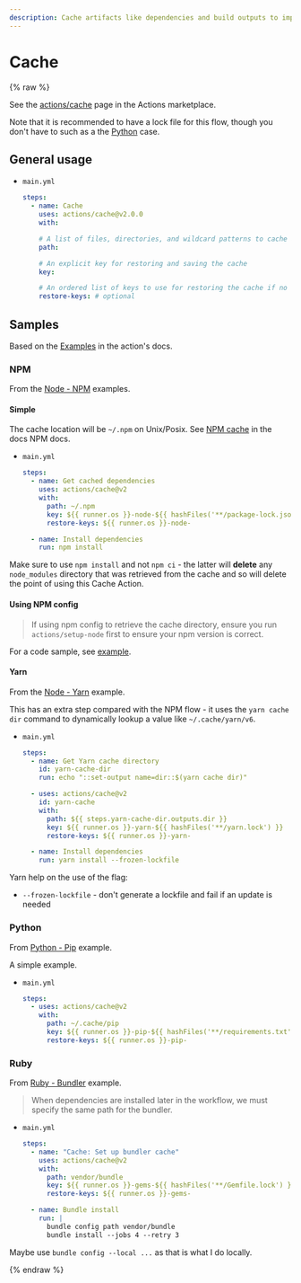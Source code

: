 ```yaml
---
description: Cache artifacts like dependencies and build outputs to improve workflow execution time
---
```

# Cache

{% raw %}

See the [actions/cache](https://github.com/marketplace/actions/cache) page in the Actions marketplace.

Note that it is recommended to have a lock file for this flow, though you don't have to such as a the [Python](#python) case.


## General usage

- `main.yml`
    ```yaml
    steps:
      - name: Cache
        uses: actions/cache@v2.0.0
        with:

        # A list of files, directories, and wildcard patterns to cache and restore
        path:

        # An explicit key for restoring and saving the cache
        key:

        # An ordered list of keys to use for restoring the cache if no cache hit occurred for key
        restore-keys: # optional
    ```


## Samples

Based on the [Examples](https://github.com/actions/cache/blob/master/examples.md) in the action's docs.

### NPM

From the [Node - NPM](https://github.com/actions/cache/blob/master/examples.md#node---npm) examples.

#### Simple

The cache location will be `~/.npm` on Unix/Posix. See [NPM cache](https://docs.npmjs.com/cli/cache#cache) in the docs NPM docs.

- `main.yml`
    ```yaml
    steps:
      - name: Get cached dependencies
        uses: actions/cache@v2
        with:
          path: ~/.npm
          key: ${{ runner.os }}-node-${{ hashFiles('**/package-lock.json') }}
          restore-keys: ${{ runner.os }}-node-

      - name: Install dependencies
        run: npm install
    ```

Make sure to use `npm install` and not `npm ci` - the latter will **delete** any `node_modules` directory that was retrieved from the cache and so will delete the point of using this Cache Action.

#### Using NPM config

> If using npm config to retrieve the cache directory, ensure you run `actions/setup-node` first to ensure your npm version is correct.

For a code sample, see [example](https://github.com/actions/cache/blob/master/examples.md#using-multiple-systems-and-npm-config).

#### Yarn

From the [Node - Yarn](https://github.com/actions/cache/blob/master/examples.md#node---yarn) example.

This has an extra step compared with the NPM flow - it uses the `yarn cache dir` command to dynamically lookup a value like `~/.cache/yarn/v6`.

- `main.yml`
    ```yaml
    steps:
      - name: Get Yarn cache directory
        id: yarn-cache-dir
        run: echo "::set-output name=dir::$(yarn cache dir)"

      - uses: actions/cache@v2
        id: yarn-cache
        with:
          path: ${{ steps.yarn-cache-dir.outputs.dir }}
          key: ${{ runner.os }}-yarn-${{ hashFiles('**/yarn.lock') }}
          restore-keys: ${{ runner.os }}-yarn-

      - name: Install dependencies
        run: yarn install --frozen-lockfile
    ```

Yarn help on the use of the flag:

- `--frozen-lockfile` - don't generate a lockfile and fail if an update is needed

### Python

From [Python - Pip](https://github.com/actions/cache/blob/master/examples.md#python---pip) example.

A simple example.

- `main.yml`
    ```yaml
    steps:
      - uses: actions/cache@v2
        with:
          path: ~/.cache/pip
          key: ${{ runner.os }}-pip-${{ hashFiles('**/requirements.txt') }}
          restore-keys: ${{ runner.os }}-pip-
    ```

### Ruby

From [Ruby - Bundler](https://github.com/actions/cache/blob/master/examples.md#ruby---bundler) example.

> When dependencies are installed later in the workflow, we must specify the same path for the bundler.

- `main.yml`
    ```yaml
    steps:
      - name: "Cache: Set up bundler cache"
        uses: actions/cache@v2
        with:
          path: vendor/bundle
          key: ${{ runner.os }}-gems-${{ hashFiles('**/Gemfile.lock') }}
          restore-keys: ${{ runner.os }}-gems-

      - name: Bundle install
        run: |
          bundle config path vendor/bundle
          bundle install --jobs 4 --retry 3
    ```

Maybe use `bundle config --local ...` as that is what I do locally.

{% endraw %}
